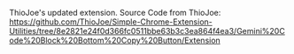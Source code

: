 ThioJoe's updated extension.
Source Code from ThioJoe: https://github.com/ThioJoe/Simple-Chrome-Extension-Utilities/tree/8e2821e24f0d366fc0511bbe63b3c3ea864f4ea3/Gemini%20Code%20Block%20Bottom%20Copy%20Button/Extension

